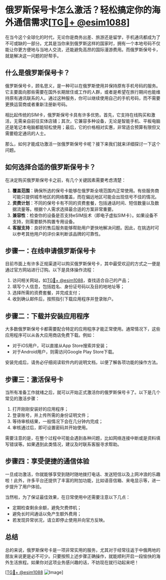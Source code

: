 # 俄罗斯保号卡怎么激活？轻松搞定你的海外通信需求[[TG💪+ @esim1088](https://t.me/s/esim1088)]

在当今这个全球化的时代，无论你是商务出差、旅游还是留学，手机通讯都成为了不可或缺的一部分。尤其是当你来到俄罗斯这样的国家时，拥有一个本地号码不仅能让你更方便地与当地人交流，还能避免高昂的国际漫游费用。而俄罗斯保号卡，就是解决这一问题的好帮手。

## 什么是俄罗斯保号卡？

俄罗斯保号卡，顾名思义，是一种可以在俄罗斯使用并保持原有手机号码的服务。它主要面向那些需要在国外长期居住或工作的人群，或者是希望在旅行期间也能维持原有通讯联系的人。通过这种服务，你可以继续使用自己的手机号码，而不需要更换运营商或者重新注册新号码。

相比起传统的SIM卡，俄罗斯保号卡具有许多优势。首先，它支持在线购买和激活，无需亲自前往实体店铺；其次，它兼容多种设备，无论是智能手机、平板电脑还是笔记本电脑都能轻松使用；最后，它的价格相对实惠，非常适合预算有限但又需要稳定通讯的人士。

那么，如何才能成功激活一张俄罗斯保号卡呢？接下来我们就来详细探讨一下这个问题。

## 如何选择合适的俄罗斯保号卡？

在决定购买俄罗斯保号卡之前，有几个关键因素需要考虑清楚：

1. **覆盖范围**：确保所选的保号卡能够在俄罗斯全境范围内正常使用。有些服务商可能只提供城市地区的网络覆盖，而在偏远地区可能会出现信号不佳的情况。
2. **资费计划**：不同的保号卡有不同的资费套餐，包括通话时间、短信数量以及数据流量等。根据个人需求选择最合适的方案非常重要。
3. **兼容性**：检查你的设备是否支持eSIM技术（即电子虚拟SIM卡）。如果设备不支持，则需要额外购置专用设备。
4. **客服支持**：良好的售后服务能够帮助用户更快地解决问题。因此，在挑选时可以参考其他用户的评价来判断该品牌的可靠性。

## 步骤一：在线申请俄罗斯保号卡

目前市面上有许多正规渠道可以购买俄罗斯保号卡，其中最受欢迎的方式之一便是通过官方网站进行订购。以下是具体操作流程：

1. 访问相关网站，如[TG💪+ @esim1088](https://t.me/s/esim1088)，查找适合自己的产品；
2. 填写个人信息，包括姓名、身份证号码以及目的地地址等；
3. 选择所需的资费套餐，并完成支付；
4. 收到确认邮件后，按照指引下载应用程序并登录账户。

## 步骤二：下载并安装应用程序

大多数俄罗斯保号卡都需要配合特定的应用程序才能正常使用。通常情况下，这些应用程序可以从各大应用商店免费下载。例如：

- 对于iOS用户，可以直接从App Store搜索并安装；
- 对于Android用户，则需访问Google Play Store下载。

安装完成后，请务必仔细阅读软件内的说明文档，以便了解各项功能的操作方法。

## 步骤三：激活保号卡

当所有准备工作就绪之后，就可以开始正式激活你的俄罗斯保号卡了。以下是几个常见的激活步骤：

1. 打开刚刚安装好的应用程序；
2. 登录账号，并上传所需的身份证明文件；
3. 等待审核结果，一般情况下会在几分钟内完成；
4. 审核通过后，即可设置密码并开始使用。

需要注意的是，在整个过程中可能会遇到各种问题，比如网络连接中断或是资料填写错误等。如果遇到此类情况，建议及时联系客服寻求帮助。

## 步骤四：享受便捷的通信体验

一旦成功激活，你就能够享受到随时随地拨打电话、发送短信以及上网冲浪的乐趣啦！此外，许多平台还提供了丰富的附加功能，比如语音信箱、来电显示等，进一步提升了用户体验。

当然啦，为了保证最佳效果，在日常使用中还需要注意以下几点：

- 定期检查剩余余额，避免欠费停机；
- 避免长时间通话以免产生额外费用；
- 若发现异常状况，请立即停止使用并向官方反映。

## 总结

总的来说，俄罗斯保号卡是一项非常实用的服务，尤其对于经常往返于中俄两地的朋友来说更是必不可少。只要按照上述步骤正确操作，就能顺利开启一段愉快的海外生活旅程。如果你对这项业务感兴趣的话，不妨现在就行动起来吧！

[[TG💪+ @esim1088](https://t.me/s/esim1088) ![Image](https://i.postimg.cc/4NQfJmqS/Snipaste-2025-05-13-00-14-12.png)]